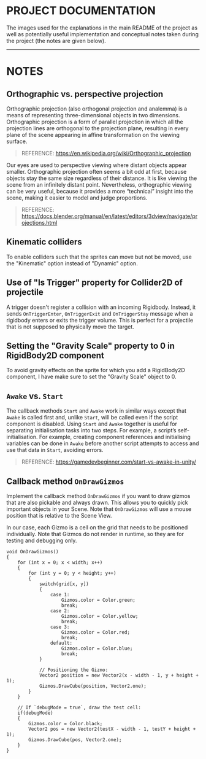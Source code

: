 # PROJECT DOCUMENTATION
The images used for the explanations in the main README of the project as well as potentially useful implementation and conceptual notes taken during the project (the notes are given below).

---

# NOTES

## Orthographic vs. perspective projection
Orthographic projection (also orthogonal projection and analemma) is a means of representing three-dimensional objects in two dimensions. Orthographic projection is a form of parallel projection in which all the projection lines are orthogonal to the projection plane, resulting in every plane of the scene appearing in affine transformation on the viewing surface.

> REFERENCE: https://en.wikipedia.org/wiki/Orthographic_projection

Our eyes are used to perspective viewing where distant objects appear smaller. Orthographic projection often seems a bit odd at first, because objects stay the same size regardless of their distance. It is like viewing the scene from an infinitely distant point. Nevertheless, orthographic viewing can be very useful, because it provides a more “technical” insight into the scene, making it easier to model and judge proportions.

> REFERENCE: https://docs.blender.org/manual/en/latest/editors/3dview/navigate/projections.html

## Kinematic colliders
To enable colliders such that the sprites can move but not be moved, use the "Kinematic" option instead of "Dynamic" option.

## Use of "Is Trigger" property for Collider2D of projectile
A trigger doesn't register a collision with an incoming Rigidbody. Instead, it sends `OnTriggerEnter`, `OnTriggerExit` and `OnTriggerStay` message when a rigidbody enters or exits the trigger volume. This is perfect for a projectile that is not supposed to physically move the target.

## Setting the "Gravity Scale" property to 0 in RigidBody2D component
To avoid gravity effects on the sprite for which you add a RigidBody2D component, I have make sure to set the "Gravity Scale" object to 0.

## `Awake` vs. `Start`
The callback methods `Start` and `Awake` work in similar ways except that `Awake` is called first and, unlike `Start`, will be called even if the script component is disabled. Using `Start` and `Awake` together is useful for separating initialisation tasks into two steps. For example, a script’s self-initialisation. For example, creating component references and initialising variables can be done in `Awake` before another script attempts to access and use that data in `Start`, avoiding errors.

> REFERENCE: https://gamedevbeginner.com/start-vs-awake-in-unity/

## Callback method `OnDrawGizmos`
Implement the callback method `OnDrawGizmos` if you want to draw gizmos that are also pickable and always drawn. This allows you to quickly pick important objects in your Scene. Note that `OnDrawGizmos` will use a mouse position that is relative to the Scene View.

In our case, each Gizmo is a cell on the grid that needs to be positioned individually. Note that Gizmos do not render in runtime, so they are for testing and debugging only.

``` 
void OnDrawGizmos()
{
    for (int x = 0; x < width; x++)
    {
        for (int y = 0; y < height; y++)
        {
            switch(grid[x, y])
            {
                case 1:
                    Gizmos.color = Color.green;
                    break;
                case 2:
                    Gizmos.color = Color.yellow;
                    break;
                case 3:
                    Gizmos.color = Color.red;
                    break;
                default:
                    Gizmos.color = Color.blue;
                    break;
            }

            // Positioning the Gizmo:
            Vector2 position = new Vector2(x - width - 1, y + height + 1);
            Gizmos.DrawCube(position, Vector2.one);
        }
    }

    // If `debugMode = true`, draw the test cell:
    if(debugMode)
    {
        Gizmos.color = Color.black;
        Vector2 pos = new Vector2(testX - width - 1, testY + height + 1);
        Gizmos.DrawCube(pos, Vector2.one);
    }
}
```
